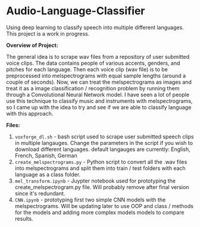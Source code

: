 # Audio-Language-Classifier
Using deep learning to classify speech into multiple different languages. This project is a work in progress.

**Overview of Project:**

The general idea is to scrape wav files from a repository of user submitted voice clips. The data contains people of various accents, genders, and pitches for each language. 
Then each voice clip (wav file) is to be preprocessed into melspectrograms with equal sample lengths (around a couple of seconds). Now, we can treat the melspectrograms as images and treat it as a 
image classification / recognition problem by running them through a Convolutional Neural Network model. I have seen a lot of people use this technique to classify music and instruments with melspectrograms, so I 
came up with the idea to try and see if we are able to classify language with this approach. 


**Files:**

1. `voxforge_dl.sh` - bash script used to scrape user submitted speech clips in multiple langauges. Change the parameters in the script if you wish to download different languages.
     default langauges are currently: English, French, Spanish, German
2. `create_melspectrograms.py` - Python script to convert all the .wav files into melspectrograms and split them into train / test folders with each language as a class folder.
3. `mel_transform.ipynb` - Juypter notebook used for prototyping the create_melspectrogram.py file. Will probably remove after final version since it's redundant.
4. `CNN.ipynb` - prototyping first two simple CNN models with the melspectrograms. Will be updating later to use OOP and class / methods for the models and adding more complex models models to compare results. 

